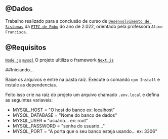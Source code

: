 
## @Dados
Trabalho realizado para a conclusão de curso de [`Desenvolvimento de Sistemas`](https://www.vestibulinhoetec.com.br/unidades-cursos/curso.asp?c=1500) da [`ETEC de Embu`](https://www.etecdeembu.com.br/) do ano de 2.022, orientado pela professora `Aline Francisca`.

## @Requisitos
[`Node js`](https://nodejs.org/en/)
[`mysql`](https://www.mysql.com/) 
O projeto ultiliza o framework [`Next.js`](https://nextjs.org/)

##Iniciando...

Baixe os arquivos e entre na pasta raiz.
Execute o comando `npm Install` e instale as dependencias.

Feito isso crie na raiz do projeto um arquivo chamado `.env.local` e defina as seguintes variaveis:
* MYSQL_HOST = "O host do banco ex: localhost"
* MYSQL_DATABASE = "Nome do banco de dados"
* MYSQL_USER = "usuário... ex: root" 
* MYSQL_PASSWORD = "senha do usuario..."
* MYSQL_PORT = "A porta que o seu banco esteja usando... ex: 3306"
